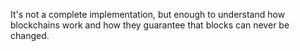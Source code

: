 It's not a complete implementation, but enough to understand how blockchains work and how they guarantee that blocks can never be changed.
